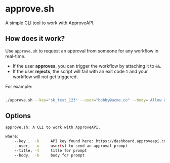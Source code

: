 # approve.sh
A simple CLI tool to work with ApproveAPI.

## How does it work?

Use `approve.sh` to request an approval from someone for any workflow in real-time.

- If the user **approves**, you can trigger the workflow by attaching it to `&&`. 
- If the user **rejects**, the script will fail with an exit code `1` and your workflow will not get triggered.

For example:

```bash

./approve.sh --key="sk_test_123" --user="bobby@acme.co" --body='Allow X?' && allow_x

```

## Options

```bash
approve.sh: A CLI to work with ApproveAPI. 

where:
 	--key ,  -k 	API key found here: https://dashboard.approveapi.com/api_keys
 	--user,  -u 	user(s) to send an approval prompt
 	--title, -t 	title for prompt
 	--body,  -b 	body for prompt
```

